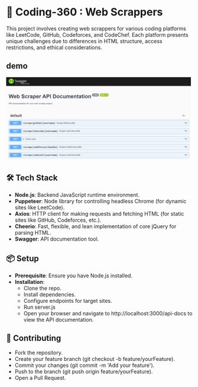 # 🚀 Coding-360 : Web Scrappers 

This project involves creating web scrappers for various coding platforms like LeetCode, GitHub, Codeforces, and CodeChef. Each platform presents unique challenges due to differences in HTML structure, access restrictions, and ethical considerations.

## demo 
<img src="./Images/scrapperdocimg.jpg" alt="Web Scrappers" width="500"/>

## 🛠️ Tech Stack

- **Node.js**: Backend JavaScript runtime environment.
- **Puppeteer**: Node library for controlling headless Chrome (for dynamic sites like LeetCode).
- **Axios**: HTTP client for making requests and fetching HTML (for static sites like GitHub, Codeforces, etc.).
- **Cheerio**: Fast, flexible, and lean implementation of core jQuery for parsing HTML.
- **Swagger**: API documentation tool.

## 📦 Setup

- **Prerequisite**: Ensure you have Node.js installed. 
- **Installation**:
  - Clone the repo.
  - Install dependencies.
  - Configure endpoints for target sites.
  - Run server.js
  - Open your browser and navigate to http://localhost:3000/api-docs to view the API documentation.

## 🤝 Contributing
- Fork the repository.
- Create your feature branch (git checkout -b feature/yourFeature).
- Commit your changes (git commit -m 'Add your feature').
- Push to the branch (git push origin feature/yourFeature).
- Open a Pull Request.

